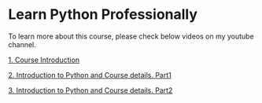 # Learn Python Professionally
To learn more about this course, please check below videos on my youtube channel.

[1. Course Introduction](https://www.youtube.com/watch?v=U6E6HTK4sqI)

[2. Introduction to Python and Course details. Part1](https://www.youtube.com/watch?v=_xMnILuMIzo)

[3. Introduction to Python and Course details. Part2]()
